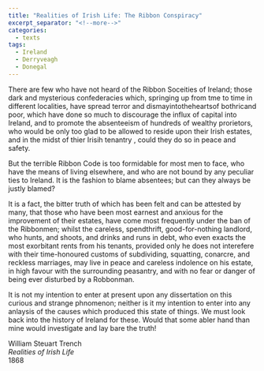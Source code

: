 ```yaml
---
title: "Realities of Irish Life: The Ribbon Conspiracy"
excerpt_separator: "<!--more-->"
categories:
  - texts
tags:
  - Ireland
  - Derryveagh
  - Donegal
---
```

There are few who have not heard of the Ribbon Soceities of Ireland; those dark and mysterious confederacies which, springing up from tme to time in different localities, have spread terror and dismayintotheheartsof bothricand poor, which have done so much to discourage the influx of capital into Ireland, and to promote the absenteeism of hundreds of wealthy prorietors, who would be only too glad to be allowed to reside upon their Irish estates, and in the midst of thier Irisih tenantry , could they do so in peace and safety.  
<!--more-->
But the terrible Ribbon Code is too formidable for most men to face, who have the means of living elsewhere, and who are not bound by any peculiar ties to Ireland. It is the fashion to blame absentees; but can they always be justly blamed?  

It is a fact, the bitter truth of which has been felt and can be attested by many, that those who have been most earnest and anxious for the improvement of their estates, have come most frequently under the ban of the Ribbonmen; whilst the careless, spendthrift, good-for-nothing landlord, who hunts, and shoots, and drinks and runs in debt, who even exacts the most exorbitant rents from his tenants, provided only he does not interefere with their time-honoured customs of subdividing, squatting, conarcre, and reckless marriages, may live in peace and careless indolence on his estate, in high favour with the surrounding peasantry, and with no fear or danger of being ever disturbed by a Robbonman.  

It is not my intention to enter at present upon any dissertation on this curious and strange phnomenon; neither is it my intention to enter into any anlaysis of the causes which produced this state of things. We must look back into the history of Ireland for these. Would that some abler hand than mine would investigate and lay bare the truth!  

William Steuart Trench  
_Realities of Irish Life_  
1868
